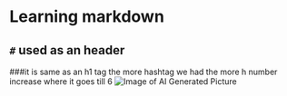 # Learning markdown

## `#` used as an header 
###it is same as an h1 tag the more hashtag we had the more h number increase where it goes till 6
![Image of AI Generated Picture](https://fps.cdnpk.net/images/home/subhome-ai.webp?w=649&h=649)
